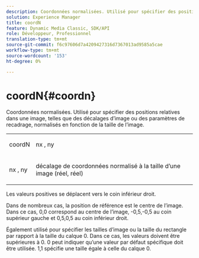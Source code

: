 ```yaml
---
description: Coordonnées normalisées. Utilisé pour spécifier des positions relatives dans une image, telles que des décalages d’image ou des paramètres de recadrage, normalisés en fonction de la taille de l’image.
solution: Experience Manager
title: coordN
feature: Dynamic Media Classic, SDK/API
role: Développeur, Professionnel
translation-type: tm+mt
source-git-commit: f6c97606d7a4209427316d7367013ad9585a5cae
workflow-type: tm+mt
source-wordcount: '153'
ht-degree: 0%

---
```



# coordN{#coordn}

Coordonnées normalisées. Utilisé pour spécifier des positions relatives dans une image, telles que des décalages d’image ou des paramètres de recadrage, normalisés en fonction de la taille de l’image.

<table id="simpletable_EFA3111DC4B94BAF94715500DB4DD8FB"> 
 <tr class="strow"> 
  <td class="stentry"> <p><span class="codeph"> <span class="varname"> coordN</span> </span> </p> </td> 
  <td class="stentry"> <p><span class="codeph"> <span class="varname"> nx</span> </span>,  <span class="codeph"><span class="varname"> ny</span></span> </p></td> 
 </tr> 
 <tr class="strow"> 
  <td class="stentry"> <p><span class="codeph"> <span class="varname"> nx</span> </span>,  <span class="codeph"><span class="varname"> ny</span></span> </p></td> 
  <td class="stentry"> <p>décalage de coordonnées normalisé à la taille d’une image (réel, réel) </p></td> 
 </tr> 
</table>

Les valeurs positives se déplacent vers le coin inférieur droit.

Dans de nombreux cas, la position de référence est le centre de l’image. Dans ce cas, 0,0 correspond au centre de l’image, -0,5,-0,5 au coin supérieur gauche et 0,5,0,5 au coin inférieur droit.

Également utilisé pour spécifier les tailles d’image ou la taille du rectangle par rapport à la taille du calque 0. Dans ce cas, les valeurs doivent être supérieures à 0. 0 peut indiquer qu’une valeur par défaut spécifique doit être utilisée. 1,1 spécifie une taille égale à celle du calque 0.
